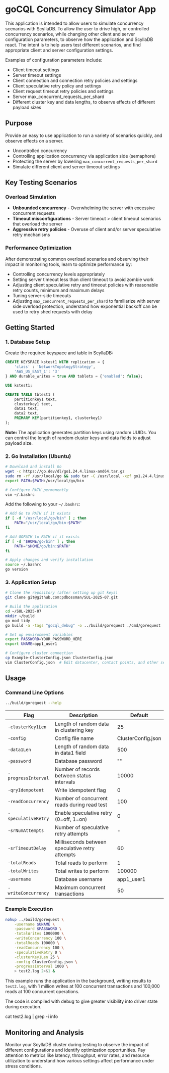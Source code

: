 # goCQL Concurrency Simulator App

This application is intended to allow users to simulate concurrency scenarios with ScyllaDB.  To allow the user to drive high, or controlled concurrency scenarios, while changing other client and server configuration parameters, to observe how the application and ScyllaDB react.
The intent is to help users test different scenarios, and find appropriate client and server configuration settings.

Examples of configuration parameters include:
- Client timeout settings
- Server timeout settings
- Client connection and connection retry policies and settings
- Client speculative retry policy and settings
- Client request timeout retry policies and settings
- Server max_concurrent_requests_per_shard
- Different cluster key and data lengths, to observe effects of different payload sizes

## Purpose

Provide an easy to use application to run a variety of scenarios quickly, and observe effects on a server.
- Uncontrolled concurrency
- Controlling application concurrency via application side (semaphore)
- Protecting the server by lowering `max_concurrent_requests_per_shard`
- Simulate different client and server timeout settings


## Key Testing Scenarios

### Overload Simulation
- **Unbounded concurrency** - Overwhelming the server with excessive concurrent requests
- **Timeout misconfigurations** - Server timeout > client timeout scenarios that overload the server
- **Aggressive retry policies** - Overuse of client and/or server speculative retry mechanisms

### Performance Optimization
After demonstrating common overload scenarios and observing their impact in monitoring tools, learn to optimize performance by:
- Controlling concurrency levels appropriately
- Setting server timeout less than client timeout to avoid zombie work
- Adjusting client speculative retry and timeout policies with reasonable retry counts, minimum and maximum delays
- Tuning server-side timeouts
- Adjusting `max_concurrent_requests_per_shard` to familiarize with server side overload protection, understand how exponential backoff can be used to retry shed requests with delay

## Getting Started

### 1. Database Setup

Create the required keyspace and table in ScyllaDB:

```sql
CREATE KEYSPACE kstest1 WITH replication = { 
    'class' : 'NetworkTopologyStrategy',
    'AWS_US_EAST_1': '3'
} AND durable_writes = true AND tablets = {'enabled': false};

USE kstest1; 

CREATE TABLE tbtest1 (
    partitionkey1 text,
    clusterkey1 text,
    data1 text,
    data2 text,
    PRIMARY KEY(partitionkey1, clusterkey1)
);
```

**Note:** The application generates partition keys using random UUIDs. You can control the length of random cluster keys and data fields to adjust payload size.

### 2. Go Installation (Ubuntu)

```bash
# Download and install Go
wget -c https://go.dev/dl/go1.24.4.linux-amd64.tar.gz
sudo rm -rf /usr/local/go && sudo tar -C /usr/local -xzf go1.24.4.linux-amd64.tar.gz
export PATH=$PATH:/usr/local/go/bin

# Configure PATH permanently
vim ~/.bashrc
```

Add the following to your `~/.bashrc`:

```bash
# Add Go to PATH if it exists
if [ -d "/usr/local/go/bin" ] ; then
    PATH="/usr/local/go/bin:$PATH"
fi

# Add GOPATH to PATH if it exists
if [ -d "$HOME/go/bin" ] ; then
    PATH="$HOME/go/bin:$PATH"
fi
```

```bash
# Apply changes and verify installation
source ~/.bashrc
go version
```

### 3. Application Setup

```bash
# Clone the repository (after setting up git keys)
git clone git@github.com:pdbossman/SUL-2025-07.git

# Build the application
cd ~/SUL-2025-07
mkdir ~/build
go mod tidy
go build -a -tags "gocql_debug" -o ../build/gorequest ./cmd/gorequest

# Set up environment variables
export PASSWORD=YOUR_PASSWORD_HERE
export UNAME=app1_user1

# Configure cluster connection
cp Example-ClusterConfig.json ClusterConfig.json
vim ClusterConfig.json  # Edit datacenter, contact points, and other settings
```

## Usage

### Command Line Options

```bash
../build/gorequest --help
```

| Flag | Description | Default |
|------|-------------|---------|
| `-clusterKey1Len` | Length of random data in clustering key | 25 |
| `-config` | Config file name | ClusterConfig.json |
| `-data1Len` | Length of random data in data1 field | 500 |
| `-password` | Database password | "" |
| `-progressInterval` | Number of records between status intervals | 10000 |
| `-qryIdempotent` | Write idempotent flag | 0 |
| `-readConcurrency` | Number of concurrent reads during read test | 100 |
| `-speculativeRetry` | Enable speculative retry (0=off, 1=on) | 0 |
| `-srNumAttempts` | Number of speculative retry attempts | - |
| `-srTimeoutDelay` | Milliseconds between speculative retry attempts | 60 |
| `-totalReads` | Total reads to perform | 1 |
| `-totalWrites` | Total writes to perform | 100000 |
| `-username` | Database username | app1_user1 |
| `-writeConcurrency` | Maximum concurrent transactions | 50 |

### Example Execution

```bash
nohup ../build/gorequest \
    -username $UNAME \
    -password $PASSWORD \
    -totalWrites 1000000 \
    -writeConcurrency 100 \
    -totalReads 100000 \
    -readConcurrency 100 \
    -speculativeRetry 0 \
    -clusterKey1Len 25 \
    -config ClusterConfig.json \
    -progressInterval 1000 \
    > test2.log 2>&1 &
```

This example runs the application in the background, writing results to `test2.log`, with 1 million writes at 100 concurrent transactions and 100,000 reads at 100 concurrent operations.

The code is compiled with debug to give greater visibility into driver state during execution.

cat test2.log | grep -i info


## Monitoring and Analysis

Monitor your ScyllaDB cluster during testing to observe the impact of different configurations and identify optimization opportunities. Pay attention to metrics like latency, throughput, error rates, and resource utilization to understand how various settings affect performance under stress conditions.
